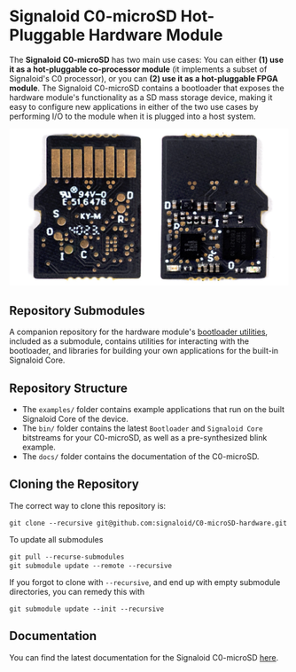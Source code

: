 # Signaloid C0-microSD Hot-Pluggable Hardware Module
The **Signaloid C0-microSD** has two main use cases: You can either **(1) use it as a hot-pluggable co-processor module** (it implements a subset of Signaloid's C0 processor), or you can **(2) use it as a hot-pluggable FPGA module**. The Signaloid C0-microSD contains a bootloader that exposes the hardware module's functionality as a SD mass storage device, making it easy to configure new applications in either of the two use cases by performing I/O to the module when it is plugged into a host system. 

![C0-microSD front back](docs/assets/images/C0-microSD-front-back.jpeg)

## Repository Submodules
A companion repository for the hardware module's [bootloader utilities](https://github.com/signaloid/C0-microSD-utilities/), included as a submodule, contains utilities for interacting with the bootloader, and libraries for building your own applications for the built-in Signaloid Core.

## Repository Structure
- The `examples/` folder contains example applications that run on the built Signaloid Core of the device.
- The `bin/` folder contains the latest `Bootloader` and `Signaloid Core` bitstreams for your C0-microSD, as well as a pre-synthesized blink example.
- The `docs/` folder contains the documentation of the C0-microSD.

## Cloning the Repository 
The correct way to clone this repository is:
```
git clone --recursive git@github.com:signaloid/C0-microSD-hardware.git
```
To update all submodules
```
git pull --recurse-submodules
git submodule update --remote --recursive
```
If you forgot to clone with `--recursive`, and end up with empty submodule directories, you can remedy this with
```
git submodule update --init --recursive
```

## Documentation
You can find the latest documentation for the Signaloid C0-microSD [here](https://c0-microsd-docs.signaloid.io/).


